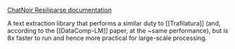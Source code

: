 [ChatNoir Resiliparse documentation](https://resiliparse.chatnoir.eu/en/stable/)

A text extraction library that performs a similar duty to [[Trafilatura]] (and, according to the [[DataComp-LM]] paper, at the ~same performance), but is 8x faster to run and hence more practical for large-scale processing.

